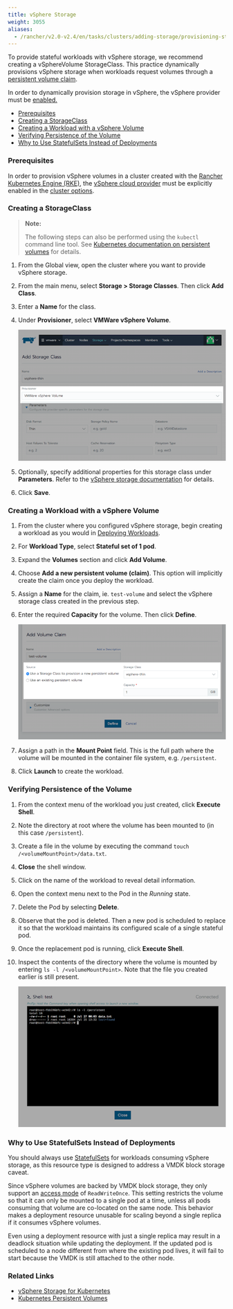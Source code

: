 ```yaml
---
title: vSphere Storage
weight: 3055
aliases:
  - /rancher/v2.0-v2.4/en/tasks/clusters/adding-storage/provisioning-storage/vsphere/
---
```


To provide stateful workloads with vSphere storage, we recommend creating a vSphereVolume StorageClass. This practice dynamically provisions vSphere storage when workloads request volumes through a [persistent volume claim](../../../../../pages-for-subheaders/create-kubernetes-persistent-storage.md).

In order to dynamically provision storage in vSphere, the vSphere provider must be [enabled.](../../../../new-user-guides/kubernetes-clusters-in-rancher-setup/launch-kubernetes-with-rancher/set-up-cloud-providers/other-cloud-providers/vsphere.md)

- [Prerequisites](#prerequisites)
- [Creating a StorageClass](#creating-a-storageclass)
- [Creating a Workload with a vSphere Volume](#creating-a-workload-with-a-vsphere-volume)
- [Verifying Persistence of the Volume](#verifying-persistence-of-the-volume)
- [Why to Use StatefulSets Instead of Deployments](#why-to-use-statefulsets-instead-of-deployments)

### Prerequisites

In order to provision vSphere volumes in a cluster created with the [Rancher Kubernetes Engine (RKE)](../../../../../pages-for-subheaders/launch-kubernetes-with-rancher.md), the [vSphere cloud provider](https://rancher.com/docs/rke/latest/en/config-options/cloud-providers/vsphere) must be explicitly enabled in the [cluster options](../../../../../reference-guides/cluster-configuration/rancher-server-configuration/rke1-cluster-configuration.md).

### Creating a StorageClass

> **Note:**
>
> The following steps can also be performed using the `kubectl` command line tool. See [Kubernetes documentation on persistent volumes](https://kubernetes.io/docs/concepts/storage/persistent-volumes/) for details.

1. From the Global view, open the cluster where you want to provide vSphere storage.
2. From the main menu, select **Storage > Storage Classes**. Then click **Add Class**.
3. Enter a **Name** for the class.
4. Under **Provisioner**, select **VMWare vSphere Volume**.

    ![](/img/vsphere-storage-class.png)

5. Optionally, specify additional properties for this storage class under **Parameters**. Refer to the [vSphere storage documentation](https://vmware.github.io/vsphere-storage-for-kubernetes/documentation/storageclass.html) for details.
5. Click **Save**.

### Creating a Workload with a vSphere Volume

1. From the cluster where you configured vSphere storage, begin creating a workload as you would in [Deploying Workloads](../../../../new-user-guides/kubernetes-resources-setup/workloads-and-pods/deploy-workloads.md).
2. For **Workload Type**, select **Stateful set of 1 pod**.
3. Expand the **Volumes** section and click **Add Volume**.
4. Choose **Add a new persistent volume (claim)**. This option will implicitly create the claim once you deploy the workload.
5. Assign a **Name** for the claim, ie. `test-volume` and select the vSphere storage class created in the previous step.
6. Enter the required **Capacity** for the volume. Then click **Define**.

    ![](/img/workload-add-volume.png)

7. Assign a path in the **Mount Point** field. This is the full path where the volume will be mounted in the container file system, e.g. `/persistent`.
8. Click **Launch** to create the workload.

### Verifying Persistence of the Volume

1. From the context menu of the workload you just created, click **Execute Shell**.
2. Note the directory at root where the volume has been mounted to (in this case `/persistent`).
3. Create a file in the volume by executing the command `touch /<volumeMountPoint>/data.txt`.
4. **Close** the shell window.
5. Click on the name of the workload to reveal detail information.
6. Open the context menu next to the Pod in the *Running* state.
7. Delete the Pod by selecting **Delete**.
8. Observe that the pod is deleted. Then a new pod is scheduled to replace it so that the workload maintains its configured scale of a single stateful pod.
9. Once the replacement pod is running, click **Execute Shell**.
10. Inspect the contents of the directory where the volume is mounted by entering `ls -l /<volumeMountPoint>`. Note that the file you created earlier is still present.

    ![workload-persistent-data](/img/workload-persistent-data.png)

### Why to Use StatefulSets Instead of Deployments

You should always use [StatefulSets](https://kubernetes.io/docs/concepts/workloads/controllers/statefulset/) for workloads consuming vSphere storage, as this resource type is designed to address a VMDK block storage caveat.

Since vSphere volumes are backed by VMDK block storage, they only support an [access mode](https://kubernetes.io/docs/concepts/storage/persistent-volumes/#persistentvolumeclaims) of `ReadWriteOnce`. This setting restricts the volume so that it can only be mounted to a single pod at a time, unless all pods consuming that volume are co-located on the same node. This behavior makes a deployment resource unusable for scaling beyond a single replica if it consumes vSphere volumes.

Even using a deployment resource with just a single replica may result in a deadlock situation while updating the deployment. If the updated pod is scheduled to a node different from where the existing pod lives, it will fail to start because the VMDK is still attached to the other node.

### Related Links

- [vSphere Storage for Kubernetes](https://vmware.github.io/vsphere-storage-for-kubernetes/documentation/)
- [Kubernetes Persistent Volumes](https://kubernetes.io/docs/concepts/storage/persistent-volumes/)
